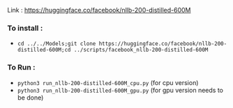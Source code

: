 Link : https://huggingface.co/facebook/nllb-200-distilled-600M

### To install : 
- `cd ../../Models;git clone https://huggingface.co/facebook/nllb-200-distilled-600M;cd ../scripts/facebook_nllb-200-distilled-600M`

### To Run :
- `python3 run_nllb-200-distilled-600M_cpu.py` (for cpu version)
- `python3 run_nllb-200-distilled-600M_gpu.py` (for gpu version needs to be done)